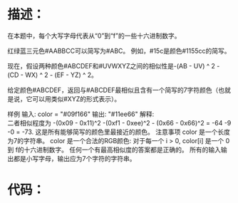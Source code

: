 **描述：**
===
在本题中，每个大写字母代表从“0”到“f”的一些十六进制数字。

红绿蓝三元色#AABBCC可以简写为#ABC。 例如，#15c是颜色#1155cc的简写。

现在，假设两种颜色#ABCDEF和#UVWXYZ之间的相似性是-(AB - UV) ^ 2 - (CD - WX) ^ 2 - (EF - YZ) ^ 2。

给定颜色#ABCDEF，返回与#ABCDEF最相似且含有一个简写的7字符颜色（也就是说，它可以用类似#XYZ的形式表示）。

样例
输入: color = "#09f166"
输出: "#11ee66"
解释:  
二者相似程度为 -(0x09 - 0x11)^2 -(0xf1 - 0xee)^2 - (0x66 - 0x66)^2 = -64 -9 -0 = -73.
这是所有能够简写的颜色里最接近的颜色。
注意事项
color 是一个长度为7的字符串。
color 是一个合法的RGB颜色: 对于每一个 i > 0, color[i] 是一个 0 到 f的十六进制数字。
任何一个有最高相似度的答案都是正确的。
所有的输入输出都是小写字母，输出应为7个字符的字符串。

**代码：**
===
